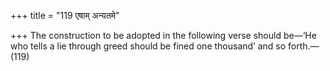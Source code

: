 +++
title = "119 एषाम् अन्यतमे"

+++
The construction to be adopted in the following verse should be—‘He who
tells a lie through greed should be fined one thousand’ and so
forth.—(119)


